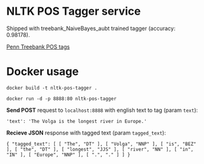 # NLTK POS Tagger service

Shipped with treebank_NaiveBayes_aubt trained tagger (accuracy: 0.98178).

[Penn Treebank POS tags](https://www.ling.upenn.edu/courses/Fall_2003/ling001/penn_treebank_pos.html )


# Docker usage

` docker build -t nltk-pos-tagger .  `

` docker run -d -p 8888:80 nltk-pos-tagger `

**Send POST** request to ` localhost:8888 ` with english text to tag (param ` text `):

 `'text': 'The Volga is the longest river in Europe.'`

**Recieve JSON** response with tagged text (param `tagged_text`):

`{ "tagged_text": [
        [
            "The",
            "DT"
        ],
        [
            "Volga",
            "NNP"
        ],
        [
            "is",
            "BEZ"
        ],
        [
            "the",
            "DT"
        ],
        [
            "longest",
            "JJS"
        ],
        [
            "river",
            "NN"
        ],
        [
            "in",
            "IN"
        ],
        [
            "Europe",
            "NNP"
        ],
        [
            ".",
            "."
        ]
    ]
} `
